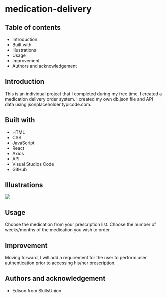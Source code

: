 # medication-delivery


## Table of contents

* Introduction
* Built with
* Illustrations
* Usage
* Improvement
* Authors and acknowledgement

## Introduction

This is an individual project that I completed during my free time. I created a medication delivery order system. I created my own db.json file and API data using jsonplaceholder.typicode.com.

## Built with

* HTML
* CSS
* JavaScript
* React
* Axios
* API
* Visual Studios Code
* GitHub

## Illustrations

![](https://github.com/Sarah-Specialist/medication-delivery/blob/5588f524051e2a19174260e9d9f5326bf4a75b9e/medication-delivery/src/Untitled.jpg)

## Usage

Choose the medication from your prescription list.
Choose the number of weeks/months of the medication you wish to order.

## Improvement

Moving forward, I will add a requirement for the user to perform user authentication prior to accessing his/her prescription.

## Authors and acknowledgement

* Edison from SkillsUnion
